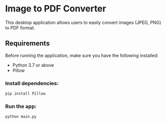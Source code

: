# Image to PDF Converter

This desktop application allows users to easily convert images (JPEG, PNG) to PDF format.

## Requirements

Before running the application, make sure you have the following installed:

- Python 3.7 or above
- Pillow

### Install dependencies:

```bash
pip install Pillow
```

### Run the app:
```bash
python main.py
```
